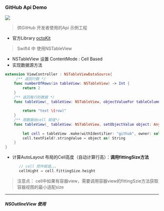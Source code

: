 ### GitHub Api Demo
![](https://img.shields.io/badge/platform-OSX-red.svg)

> 供GitHub 开发者使用的Api 示例工程

*  官方Library [octoKit](https://github.com/octokit/octokit.objc)

> Swift4 中 使用NSTableView  
 
* NSTableView 设置 ContentMode : Cell Based
* 实现数据源方法

```swift
extension ViewController : NSTableViewDataSource{
     /** 返回行数 */
    func numberOfRows(in tableView: NSTableView) -> Int {
        return 2
    }
    /** 返回每行的数据 */
    func tableView(_ tableView: NSTableView, objectValueFor tableColumn: NSTableColumn?, row: Int) -> Any? {
        
        return "text \(row)"
    }
    /** 用数据给cell 赋值*/
    func tableView(_ tableView: NSTableView, setObjectValue object: Any?, for tableColumn: NSTableColumn?, row: Int) {
       
        let cell = tableView .make(withIdentifier: "github", owner: self) as! NSTableCellView
        cell.textField?.stringValue = object as! String  
    }    
}
``` 

* 计算AutoLayout 布局的Cell高度（自动计算行高）：**调用fittingSize方法**
  
  ```swift
     // cell 控件赋值。。。
     cellHight = cell.fittingSize.height
  ```
  
> 注意点： cell中如果有容器view，需要调用容器view的fittingSzie方法获取容器视图的最小适配size  

---

##### NSOutlineView 使用 
